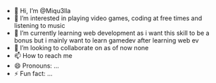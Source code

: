 - 👋 Hi, I’m @Miqu3lla
- 👀 I’m interested in playing video games, coding at free times and listening to music
- 🌱 I’m currently learning web development as i want this skill to be a bonus but i mainly want to learn gamedev after learning web ev
- 💞️ I’m looking to collaborate on as of now none
- 📫 How to reach me 
- 😄 Pronouns: ...
- ⚡ Fun fact: ...

<!---
Miqu3lla/Miqu3lla is a ✨ special ✨ repository because its `README.md` (this file) appears on your GitHub profile.
You can click the Preview link to take a look at your changes.
--->
